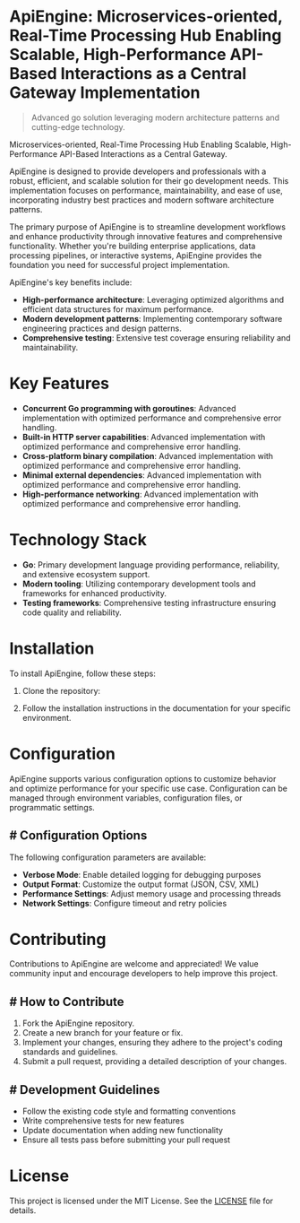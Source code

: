 <!-- fallback_ApiEngine_20251019221910_11116 -->

# ApiEngine: Microservices-oriented, Real-Time Processing Hub Enabling Scalable, High-Performance API-Based Interactions as a Central Gateway Implementation
> Advanced go solution leveraging modern architecture patterns and cutting-edge technology.

Microservices-oriented, Real-Time Processing Hub Enabling Scalable, High-Performance API-Based Interactions as a Central Gateway.

ApiEngine is designed to provide developers and professionals with a robust, efficient, and scalable solution for their go development needs. This implementation focuses on performance, maintainability, and ease of use, incorporating industry best practices and modern software architecture patterns.

The primary purpose of ApiEngine is to streamline development workflows and enhance productivity through innovative features and comprehensive functionality. Whether you're building enterprise applications, data processing pipelines, or interactive systems, ApiEngine provides the foundation you need for successful project implementation.

ApiEngine's key benefits include:

* **High-performance architecture**: Leveraging optimized algorithms and efficient data structures for maximum performance.
* **Modern development patterns**: Implementing contemporary software engineering practices and design patterns.
* **Comprehensive testing**: Extensive test coverage ensuring reliability and maintainability.

# Key Features

* **Concurrent Go programming with goroutines**: Advanced implementation with optimized performance and comprehensive error handling.
* **Built-in HTTP server capabilities**: Advanced implementation with optimized performance and comprehensive error handling.
* **Cross-platform binary compilation**: Advanced implementation with optimized performance and comprehensive error handling.
* **Minimal external dependencies**: Advanced implementation with optimized performance and comprehensive error handling.
* **High-performance networking**: Advanced implementation with optimized performance and comprehensive error handling.

# Technology Stack

* **Go**: Primary development language providing performance, reliability, and extensive ecosystem support.
* **Modern tooling**: Utilizing contemporary development tools and frameworks for enhanced productivity.
* **Testing frameworks**: Comprehensive testing infrastructure ensuring code quality and reliability.

# Installation

To install ApiEngine, follow these steps:

1. Clone the repository:


2. Follow the installation instructions in the documentation for your specific environment.

# Configuration

ApiEngine supports various configuration options to customize behavior and optimize performance for your specific use case. Configuration can be managed through environment variables, configuration files, or programmatic settings.

## # Configuration Options

The following configuration parameters are available:

* **Verbose Mode**: Enable detailed logging for debugging purposes
* **Output Format**: Customize the output format (JSON, CSV, XML)
* **Performance Settings**: Adjust memory usage and processing threads
* **Network Settings**: Configure timeout and retry policies

# Contributing

Contributions to ApiEngine are welcome and appreciated! We value community input and encourage developers to help improve this project.

## # How to Contribute

1. Fork the ApiEngine repository.
2. Create a new branch for your feature or fix.
3. Implement your changes, ensuring they adhere to the project's coding standards and guidelines.
4. Submit a pull request, providing a detailed description of your changes.

## # Development Guidelines

* Follow the existing code style and formatting conventions
* Write comprehensive tests for new features
* Update documentation when adding new functionality
* Ensure all tests pass before submitting your pull request

# License

This project is licensed under the MIT License. See the [LICENSE](https://github.com/xxxPOUPOUxxx/ApiEngine/blob/main/LICENSE) file for details.
